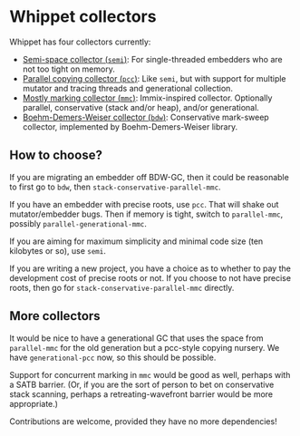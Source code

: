 # Whippet collectors

Whippet has four collectors currently:
 - [Semi-space collector (`semi`)](./collector-semi.md): For
   single-threaded embedders who are not too tight on memory.
 - [Parallel copying collector (`pcc`)](./collector-pcc.md): Like
   `semi`, but with support for multiple mutator and tracing threads and
   generational collection.
 - [Mostly marking collector (`mmc`)](./collector-mmc.md):
   Immix-inspired collector.  Optionally parallel, conservative (stack
   and/or heap), and/or generational.
 - [Boehm-Demers-Weiser collector (`bdw`)](./collector-bdw.md):
   Conservative mark-sweep collector, implemented by
   Boehm-Demers-Weiser library.

## How to choose?

If you are migrating an embedder off BDW-GC, then it could be reasonable
to first go to `bdw`, then `stack-conservative-parallel-mmc`.

If you have an embedder with precise roots, use `pcc`.  That will shake
out mutator/embedder bugs.  Then if memory is tight, switch to
`parallel-mmc`, possibly `parallel-generational-mmc`.

If you are aiming for maximum simplicity and minimal code size (ten
kilobytes or so), use `semi`.

If you are writing a new project, you have a choice as to whether to pay
the development cost of precise roots or not.  If you choose to not have
precise roots, then go for `stack-conservative-parallel-mmc` directly.

## More collectors

It would be nice to have a generational GC that uses the space from
`parallel-mmc` for the old generation but a pcc-style copying nursery.
We have `generational-pcc` now, so this should be possible.

Support for concurrent marking in `mmc` would be good as well, perhaps
with a SATB barrier.  (Or, if you are the sort of person to bet on
conservative stack scanning, perhaps a retreating-wavefront barrier
would be more appropriate.)

Contributions are welcome, provided they have no more dependencies!
